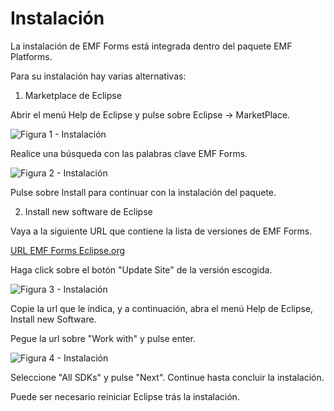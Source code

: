# Instalación

La instalación de EMF Forms está integrada dentro del paquete EMF Platforms.

Para su instalación hay varias alternativas:


1. Marketplace de Eclipse

Abrir el menú Help de Eclipse y pulse sobre Eclipse -> MarketPlace.

![Figura 1 - Instalación](http://i.imgur.com/Y0B41FJ.png)

Realice una búsqueda con las palabras clave EMF Forms.

![Figura 2 - Instalación](http://i.imgur.com/CVrmyBH.png)

Pulse sobre Install para continuar con la instalación del paquete.


2. Install new software de Eclipse

Vaya a la siguiente URL que contiene la lista de versiones de EMF Forms.

[URL EMF Forms Eclipse.org](http://eclipse.org/ecp/emfforms/download.html)

Haga click sobre el botón "Update Site" de la versión escogida.

![Figura 3 - Instalación](http://i.imgur.com/AV9IGQn.png)

Copie la url que le indica, y a continuación, abra el menú Help de Eclipse, Install new Software.

Pegue la url sobre "Work with" y pulse enter.

![Figura 4 - Instalación](http://i.imgur.com/n9a5Lud.png)

Seleccione "All SDKs" y pulse "Next". Continue hasta concluir la instalación.

Puede ser necesario reiniciar Eclipse trás la instalación.